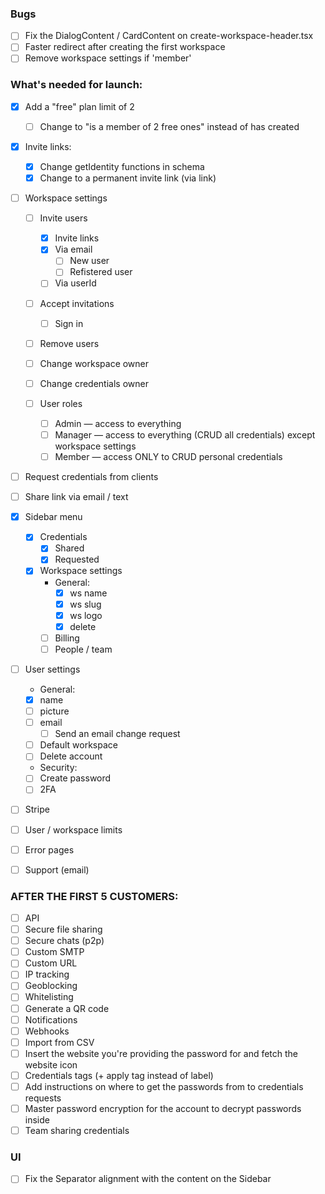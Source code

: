 ### Bugs

-   [ ] Fix the DialogContent / CardContent on create-workspace-header.tsx
-   [ ] Faster redirect after creating the first workspace
-   [ ] Remove workspace settings if 'member'

### What's needed for launch:

-   [x] Add a "free" plan limit of 2
    -   [ ] Change to "is a member of 2 free ones" instead of has created
-   [x] Invite links:

    -   [x] Change getIdentity functions in schema
    -   [x] Change to a permanent invite link (via link)

-   [ ] Workspace settings

    -   [ ] Invite users
        -   [x] Invite links
        -   [x] Via email
            -   [ ] New user
            -   [ ] Refistered user
        -   [ ] Via userId
    -   [ ] Accept invitations

        -   [ ] Sign in

    -   [ ] Remove users
    -   [ ] Change workspace owner
    -   [ ] Change credentials owner
    -   [ ] User roles
        -   [ ] Admin — access to everything
        -   [ ] Manager — access to everything (CRUD all credentials) except workspace settings
        -   [ ] Member — access ONLY to CRUD personal credentials

-   [ ] Request credentials from clients

-   [ ] Share link via email / text

-   [x] Sidebar menu

    -   [x] Credentials
        -   [x] Shared
        -   [x] Requested
    -   [x] Workspace settings
        -   General:
            -   [x] ws name
            -   [x] ws slug
            -   [x] ws logo
            -   [x] delete
        -   [ ] Billing
        -   [ ] People / team

-   [ ] User settings

    -   General:
    -   [x] name
    -   [ ] picture
    -   [ ] email
        - [ ] Send an email change request
    -   [ ] Default workspace
    -   [ ] Delete account
    -   Security:
    -   [ ] Create password
    -   [ ] 2FA

-   [ ] Stripe
-   [ ] User / workspace limits
-   [ ] Error pages
-   [ ] Support (email)

### AFTER THE FIRST 5 CUSTOMERS:

-   [ ] API
-   [ ] Secure file sharing
-   [ ] Secure chats (p2p)
-   [ ] Custom SMTP
-   [ ] Custom URL
-   [ ] IP tracking
-   [ ] Geoblocking
-   [ ] Whitelisting
-   [ ] Generate a QR code
-   [ ] Notifications
-   [ ] Webhooks
-   [ ] Import from CSV
-   [ ] Insert the website you're providing the password for and fetch the website icon
-   [ ] Credentials tags (+ apply tag instead of label)
-   [ ] Add instructions on where to get the passwords from to credentials requests
-   [ ] Master password encryption for the account to decrypt passwords inside
-   [ ] Team sharing credentials

### UI

-   [ ] Fix the Separator alignment with the content on the Sidebar
